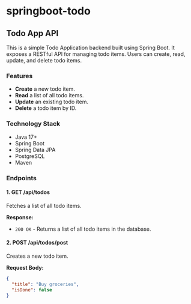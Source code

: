 # springboot-todo

## Todo App API

This is a simple Todo Application backend built using Spring Boot. It exposes a RESTful API for managing todo items. Users can create, read, update, and delete todo items.

### Features
- **Create** a new todo item.
- **Read** a list of all todo items.
- **Update** an existing todo item.
- **Delete** a todo item by ID.

### Technology Stack
- Java 17+
- Spring Boot
- Spring Data JPA
- PostgreSQL
- Maven

### Endpoints

#### 1. **GET /api/todos**

Fetches a list of all todo items.

**Response:**
- `200 OK` - Returns a list of all todo items in the database.

#### 2. **POST /api/todos/post**

Creates a new todo item.

**Request Body:**
```json
{
  "title": "Buy groceries",
  "isDone": false
}

